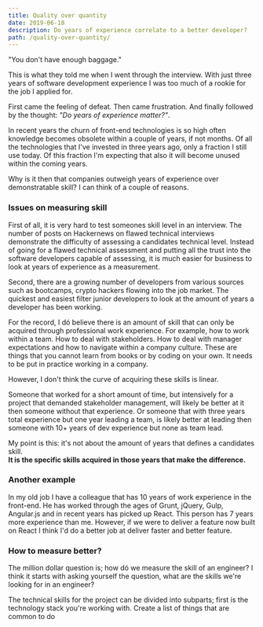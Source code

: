 ```yaml
---
title: Quality over quantity
date: 2019-06-18
description: Do years of experience correlate to a better developer?
path: /quality-over-quantity/
---
```


"You don't have enough baggage."

This is what they told me when I went through the interview. With just three years of software development experience I was too much of a rookie for the job I applied for.

First came the feeling of defeat. Then came frustration. And finally followed by the thought: *"Do years of experience matter?"*.

In recent years the churn of front-end technologies is so high often knowledge becomes obsolete within a couple of years, if not months. Of all the technologies that I've invested in three years ago, only a fraction I still use today. Of this fraction I'm expecting that also ít will become unused within the coming years.

Why is it then that companies outweigh years of experience over demonstratable skill? I can think of a couple of reasons.

### Issues on measuring skill

First of all, it is very hard to test someones skill level in an interview. The number of posts on Hackernews on flawed technical interviews demonstrate the difficulty of assessing a candidates technical level. Instead of going for a flawed technical assessment and putting all the trust into the software developers capable of assessing, it is much easier for business to look at years of experience as a measurement.

Second, there are a growing number of developers from various sources such as bootcamps, crypto hackers flowing into the job market. The quickest and easiest filter junior developers to look at the amount of years a developer has been working.

For the record, I dó believe there is an amount of skill that can only be acquired through professional work experience. For example, how to work within a team. How to deal with stakeholders. How to deal with manager expectations and how to navigate within a company culture. These are things that you cannot learn from books or by coding on your own. It needs to be put in practice working in a company.

However, I don't think the curve of acquiring these skills is linear.

Someone that worked for a short amount of time, but intensively for a project that demanded stakeholder management, will likely be better at it then someone without that experience. Or someone that with three years total experience but one year leading a team, is likely better at leading then someone with 10+ years of dev experience but none as team lead.

My point is this: it's not about the amount of years that defines a candidates skill. <br/>
**It is the specific skills acquired in those years that make the difference.**

### Another example

In my old job I have a colleague that has 10 years of work experience in the front-end. He has worked through the ages of Grunt, jQuery, Gulp, Angular.js and in recent years has picked up React. This person has 7 years more experience than me. However, if we were to deliver a feature now built on React I think I'd do a better job at deliver faster and better feature. 

### How to measure better?

The million dollar question is; how dó we measure the skill of an engineer? I think it starts with asking yourself the question, what are the skills we're looking for in an engineer? 

The technical skills for the project can be divided into subparts; first is the technology stack you're working with. Create a list of things that are common to do


